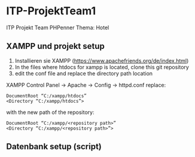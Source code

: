 # ITP-ProjektTeam1
ITP Projekt Team PHPenner
Thema: Hotel

## XAMPP und projekt setup
1. Installieren sie XAMPP (https://www.apachefriends.org/de/index.html)
2. In the files where htdocs for xampp is located, clone this git repository
3. edit the conf file and replace the directory path location


XAMPP Control Panel -> Apache -> Config -> httpd.conf
replace:
```
DocumentRoot “C:/xampp/htdocs”
<Directory “C:/xampp/htdocs”>
```
with the new path of the repository:
```
DocumentRoot “C:/xampp/<repository path>”
<Directory “C:/xampp/<repository path>”>
```


## Datenbank setup (script)
